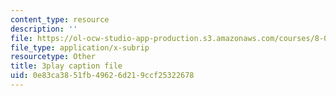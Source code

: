 ```yaml
---
content_type: resource
description: ''
file: https://ol-ocw-studio-app-production.s3.amazonaws.com/courses/8-01sc-classical-mechanics-fall-2016/0e83ca3851fb49626d219ccf25322678_9VJetX_EQqs.srt
file_type: application/x-subrip
resourcetype: Other
title: 3play caption file
uid: 0e83ca38-51fb-4962-6d21-9ccf25322678
---
```

